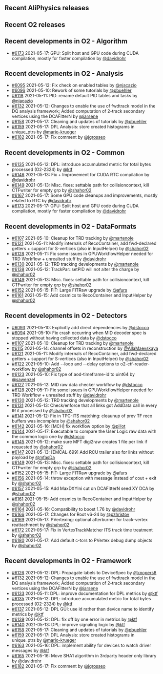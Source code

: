 ## Recent AliPhysics releases
## Recent O2 releases
## Recent developments in O2 - Algorithm
- [\#6173](https://github.com/AliceO2Group/AliceO2/pull/6173) 2021-05-17: GPU: Split host and GPU code during CUDA compilation, mostly for faster compilation by [@davidrohr](https://github.com/davidrohr)
## Recent developments in O2 - Analysis
- [\#6095](https://github.com/AliceO2Group/AliceO2/pull/6095) 2021-05-12: Fix check on enabled tables by [@njacazio](https://github.com/njacazio)
- [\#6096](https://github.com/AliceO2Group/AliceO2/pull/6096) 2021-05-10: Rework of some tutorials by [@pbuehler](https://github.com/pbuehler)
- [\#6118](https://github.com/AliceO2Group/AliceO2/pull/6118) 2021-05-11: PID: rename default PID tables and tasks by [@njacazio](https://github.com/njacazio)
- [\#6132](https://github.com/AliceO2Group/AliceO2/pull/6132) 2021-05-12: Changes to enable the use of fwdtrack model in the DQ analysis framework; Added computation of 2-track secondary vertices using the DCAFitterN by [@iarsene](https://github.com/iarsene)
- [\#6158](https://github.com/AliceO2Group/AliceO2/pull/6158) 2021-05-17: Cleaning and updates of tutorials by [@pbuehler](https://github.com/pbuehler)
- [\#6159](https://github.com/AliceO2Group/AliceO2/pull/6159) 2021-05-17: DPL Analysis: store created histograms in unique_ptrs by [@mario-krueger](https://github.com/mario-krueger)
- [\#6182](https://github.com/AliceO2Group/AliceO2/pull/6182) 2021-05-17: Fix comment by [@jgrosseo](https://github.com/jgrosseo)
## Recent developments in O2 - Common
- [\#6135](https://github.com/AliceO2Group/AliceO2/pull/6135) 2021-05-12: DPL: introduce accumulated metric for total bytes processed (O2-2324) by [@ktf](https://github.com/ktf)
- [\#6146](https://github.com/AliceO2Group/AliceO2/pull/6146) 2021-05-13: Fix + Improvement for CUDA RTC compilation by [@davidrohr](https://github.com/davidrohr)
- [\#6149](https://github.com/AliceO2Group/AliceO2/pull/6149) 2021-05-13: Misc. fixes: settable path for collisioncontext, kill CTFwriter for empty grp  by [@shahor02](https://github.com/shahor02)
- [\#6167](https://github.com/AliceO2Group/AliceO2/pull/6167) 2021-05-17: Some GPU code cleanups and improvements, mostly related to RTC by [@davidrohr](https://github.com/davidrohr)
- [\#6173](https://github.com/AliceO2Group/AliceO2/pull/6173) 2021-05-17: GPU: Split host and GPU code during CUDA compilation, mostly for faster compilation by [@davidrohr](https://github.com/davidrohr)
## Recent developments in O2 - DataFormats
- [\#6107](https://github.com/AliceO2Group/AliceO2/pull/6107) 2021-05-10: Cleanup for TRD tracking by [@martenole](https://github.com/martenole)
- [\#6121](https://github.com/AliceO2Group/AliceO2/pull/6121) 2021-05-11: Modify internals of RecoContainer, add fwd-declared getters + support for S-vertices (also in InputHelper) by [@shahor02](https://github.com/shahor02)
- [\#6128](https://github.com/AliceO2Group/AliceO2/pull/6128) 2021-05-11: Fix some issues in GPUWorkflowHelper needed for TRD Workflow + unrealted stuff by [@davidrohr](https://github.com/davidrohr)
- [\#6130](https://github.com/AliceO2Group/AliceO2/pull/6130) 2021-05-12: TRD tracking developments by [@martenole](https://github.com/martenole)
- [\#6138](https://github.com/AliceO2Group/AliceO2/pull/6138) 2021-05-12: TrackPar::setPID will not alter the charge by [@shahor02](https://github.com/shahor02)
- [\#6149](https://github.com/AliceO2Group/AliceO2/pull/6149) 2021-05-13: Misc. fixes: settable path for collisioncontext, kill CTFwriter for empty grp  by [@shahor02](https://github.com/shahor02)
- [\#6152](https://github.com/AliceO2Group/AliceO2/pull/6152) 2021-05-15: FIT: Large FITRaw upgrade by [@afurs](https://github.com/afurs)
- [\#6161](https://github.com/AliceO2Group/AliceO2/pull/6161) 2021-05-15: Add cosmics to RecoContainer and InputHelper by [@shahor02](https://github.com/shahor02)
## Recent developments in O2 - Detectors
- [\#6093](https://github.com/AliceO2Group/AliceO2/pull/6093) 2021-05-10: Explicitly add direct dependencies by [@dstocco](https://github.com/dstocco)
- [\#6094](https://github.com/AliceO2Group/AliceO2/pull/6094) 2021-05-10: Fix crash occurring when MID decoder spec is stopped without having collected data by [@dstocco](https://github.com/dstocco)
- [\#6107](https://github.com/AliceO2Group/AliceO2/pull/6107) 2021-05-10: Cleanup for TRD tracking by [@martenole](https://github.com/martenole)
- [\#6115](https://github.com/AliceO2Group/AliceO2/pull/6115) 2021-05-14: channel offsets in reconstruction by [@AllaMaevskaya](https://github.com/AllaMaevskaya)
- [\#6121](https://github.com/AliceO2Group/AliceO2/pull/6121) 2021-05-11: Modify internals of RecoContainer, add fwd-declared getters + support for S-vertices (also in InputHelper) by [@shahor02](https://github.com/shahor02)
- [\#6122](https://github.com/AliceO2Group/AliceO2/pull/6122) 2021-05-10: Add --loop and --delay options to o2-ctf-reader-workflow by [@shahor02](https://github.com/shahor02)
- [\#6123](https://github.com/AliceO2Group/AliceO2/pull/6123) 2021-05-10: Fix type of aod-timeframe-id to uint64 by [@sawenzel](https://github.com/sawenzel)
- [\#6127](https://github.com/AliceO2Group/AliceO2/pull/6127) 2021-05-12: MID raw data checker workflow by [@dstocco](https://github.com/dstocco)
- [\#6128](https://github.com/AliceO2Group/AliceO2/pull/6128) 2021-05-11: Fix some issues in GPUWorkflowHelper needed for TRD Workflow + unrealted stuff by [@davidrohr](https://github.com/davidrohr)
- [\#6130](https://github.com/AliceO2Group/AliceO2/pull/6130) 2021-05-12: TRD tracking developments by [@martenole](https://github.com/martenole)
- [\#6131](https://github.com/AliceO2Group/AliceO2/pull/6131) 2021-05-13: Check/enforce that all links got AddData call in every IR it processed by [@shahor02](https://github.com/shahor02)
- [\#6141](https://github.com/AliceO2Group/AliceO2/pull/6141) 2021-05-12: Fix in TPC-ITS matching: cleaunup of prev TF reco buffers was incomplete by [@shahor02](https://github.com/shahor02)
- [\#6142](https://github.com/AliceO2Group/AliceO2/pull/6142) 2021-05-16: [MCH] fix workflow option by [@pillot](https://github.com/pillot)
- [\#6144](https://github.com/AliceO2Group/AliceO2/pull/6144) 2021-05-17: Executable to compare the User Logic raw data with the common logic one by [@dstocco](https://github.com/dstocco)
- [\#6145](https://github.com/AliceO2Group/AliceO2/pull/6145) 2021-05-12: make sure MFT digi2raw creates 1 file per link if requested by [@shahor02](https://github.com/shahor02)
- [\#6147](https://github.com/AliceO2Group/AliceO2/pull/6147) 2021-05-13: [EMCAL-699] Add RCU trailer also for links without payload by [@mfasDa](https://github.com/mfasDa)
- [\#6149](https://github.com/AliceO2Group/AliceO2/pull/6149) 2021-05-13: Misc. fixes: settable path for collisioncontext, kill CTFwriter for empty grp  by [@shahor02](https://github.com/shahor02)
- [\#6152](https://github.com/AliceO2Group/AliceO2/pull/6152) 2021-05-15: FIT: Large FITRaw upgrade by [@afurs](https://github.com/afurs)
- [\#6156](https://github.com/AliceO2Group/AliceO2/pull/6156) 2021-05-14: throw exception with message instead of cout + exit by [@shahor02](https://github.com/shahor02)
- [\#6157](https://github.com/AliceO2Group/AliceO2/pull/6157) 2021-05-15: Add MaxDXYIni cut on DCAFitterN seed XY DCA by [@shahor02](https://github.com/shahor02)
- [\#6161](https://github.com/AliceO2Group/AliceO2/pull/6161) 2021-05-15: Add cosmics to RecoContainer and InputHelper by [@shahor02](https://github.com/shahor02)
- [\#6164](https://github.com/AliceO2Group/AliceO2/pull/6164) 2021-05-16: Compatibility to boost 1.76 by [@davidrohr](https://github.com/davidrohr)
- [\#6166](https://github.com/AliceO2Group/AliceO2/pull/6166) 2021-05-17: Changes for Root v6-24 by [@pzhristov](https://github.com/pzhristov)
- [\#6169](https://github.com/AliceO2Group/AliceO2/pull/6169) 2021-05-17: PVertexing: optional afterburner for track-vertex reattachment by [@shahor02](https://github.com/shahor02)
- [\#6172](https://github.com/AliceO2Group/AliceO2/pull/6172) 2021-05-17: Fix in VertexTrackMatcher ITS track time treatment by [@shahor02](https://github.com/shahor02)
- [\#6180](https://github.com/AliceO2Group/AliceO2/pull/6180) 2021-05-17: Add default c-tors to PVertex debug dump objects by [@shahor02](https://github.com/shahor02)
## Recent developments in O2 - Framework
- [\#6126](https://github.com/AliceO2Group/AliceO2/pull/6126) 2021-05-12: DPL: Propagate labels to DeviceSpec by [@knopers8](https://github.com/knopers8)
- [\#6132](https://github.com/AliceO2Group/AliceO2/pull/6132) 2021-05-12: Changes to enable the use of fwdtrack model in the DQ analysis framework; Added computation of 2-track secondary vertices using the DCAFitterN by [@iarsene](https://github.com/iarsene)
- [\#6133](https://github.com/AliceO2Group/AliceO2/pull/6133) 2021-05-11: DPL: improve documentation for DPL metrics by [@ktf](https://github.com/ktf)
- [\#6135](https://github.com/AliceO2Group/AliceO2/pull/6135) 2021-05-12: DPL: introduce accumulated metric for total bytes processed (O2-2324) by [@ktf](https://github.com/ktf)
- [\#6137](https://github.com/AliceO2Group/AliceO2/pull/6137) 2021-05-12: DPL GUI: use id rather than device name to identify metrics by [@ktf](https://github.com/ktf)
- [\#6139](https://github.com/AliceO2Group/AliceO2/pull/6139) 2021-05-12: DPL: fix off by one error in metrics by [@ktf](https://github.com/ktf)
- [\#6140](https://github.com/AliceO2Group/AliceO2/pull/6140) 2021-05-13: DPL: improve signaling logic by [@ktf](https://github.com/ktf)
- [\#6158](https://github.com/AliceO2Group/AliceO2/pull/6158) 2021-05-17: Cleaning and updates of tutorials by [@pbuehler](https://github.com/pbuehler)
- [\#6159](https://github.com/AliceO2Group/AliceO2/pull/6159) 2021-05-17: DPL Analysis: store created histograms in unique_ptrs by [@mario-krueger](https://github.com/mario-krueger)
- [\#6163](https://github.com/AliceO2Group/AliceO2/pull/6163) 2021-05-16: DPL: implement ability for devices to watch driver messages by [@ktf](https://github.com/ktf)
- [\#6165](https://github.com/AliceO2Group/AliceO2/pull/6165) 2021-05-16: Move SHA1 algorithm in 3rdparty header only library by [@davidrohr](https://github.com/davidrohr)
- [\#6182](https://github.com/AliceO2Group/AliceO2/pull/6182) 2021-05-17: Fix comment by [@jgrosseo](https://github.com/jgrosseo)

